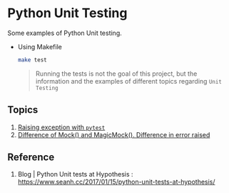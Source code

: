 # Python Unit Testing

Some examples of Python Unit testing.

- Using Makefile

    ```bash
    make test
    ```

    > Running the tests is not the goal of this project, but the information and the examples of different topics regarding `Unit Testing`

## Topics

1. [Raising exception with `pytest`](tests/util/test_validator.py)
2. [Difference of Mock() and MagicMock(). Difference in error raised](tests/objects/test_mock_magicmock_difference.py#L14)
## Reference

1. Blog | Python Unit tests at Hypothesis : https://www.seanh.cc/2017/01/15/python-unit-tests-at-hypothesis/
